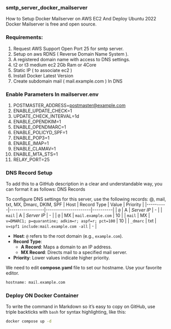 ### smtp_server_docker_mailserver
How to Setup Docker Mailserver on AWS EC2 And Deploy Ubuntu 2022
Docker Mailserver is free and open source.

### Requirements:
1. Request AWS Support Open Port 25 for smtp server.
2. Setup on aws RDNS ( Reverse Domain Name System ).
3. A registered domain name with access to DNS settings.
4. t2 or t3 medium ec2 2Gb Ram or 4Core
5. Static IP ( to associate ec2 )
6. Install Docker Latest Version
7. Create subdomain mail ( mail.example.com ) In DNS

### Enable Parameters In mailserver.env
1. POSTMASTER_ADDRESS=postmaster@example.com
2. ENABLE_UPDATE_CHECK=1
3. UPDATE_CHECK_INTERVAL=1d
4. ENABLE_OPENDKIM=1
5. ENABLE_OPENDMARC=1
6. ENABLE_POLICYD_SPF=1
7. ENABLE_POP3=1
8. ENABLE_IMAP=1
9. ENABLE_CLAMAV=1
10. ENABLE_MTA_STS=1
11. RELAY_PORT=25

### DNS Record Setup
To add this to a GitHub description in a clear and understandable way, you can format it as follows:
DNS Records

To configure DNS settings for this server, use the following records:
@, mail, txt, MX, Dmarc, DKIM, SPF
|   Host   |   Record Type   |      Value           | Priority |
|----------|-----------------|----------------------|----------|
| `@`      | A               | *Server IP*          | -        |
| `mail`   | A               | *Server IP*          | -        |
| `@`      | MX              | `mail.example.com`   | 10       |
| `mail`   | MX              | `v=DMARC1; p=quarantine; adkim=r; aspf=r; pct=100`  | 10       |
| `_dmarc` | txt             | `v=spf1 include:mail.example.com -all`              | -        |

- **Host**: `@` refers to the root domain (e.g., `example.com`).
- **Record Type**:
  - **A Record**: Maps a domain to an IP address.
  - **MX Record**: Directs mail to a specified mail server.
- **Priority**: Lower values indicate higher priority.


We need to edit **compose.yaml** file to set our hostname. Use your favorite editor.
```bash
hostname: mail.example.com
```

### Deploy ON Docker Container
To write the command in Markdown so it’s easy to copy on GitHub, use triple backticks with `bash` for syntax highlighting, like this:

```bash
docker compose up -d
```

